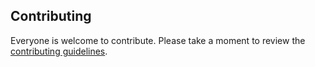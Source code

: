 ## Contributing

Everyone is welcome to contribute. Please take a moment to review the [contributing guidelines](Contributing.md).
